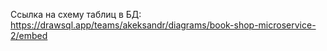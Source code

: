Ссылка на схему таблиц в БД:
https://drawsql.app/teams/akeksandr/diagrams/book-shop-microservice-2/embed
